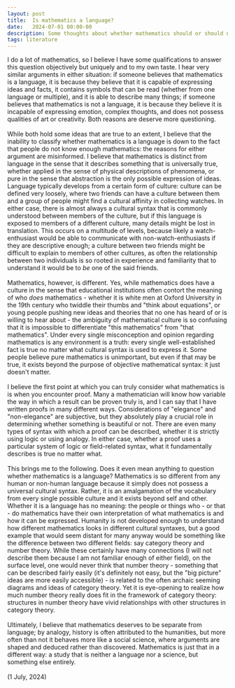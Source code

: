 ```yaml
---
layout: post
title:  Is mathematics a language?
date:   2024-07-01 00:00-00
description: Some thoughts about whether mathematics should or should not be a language
tags: literature
---
```


I do a lot of mathematics, so I believe I have some qualifications to answer this question objectively but uniquely and to my own taste. I hear very similar arguments in either situation: if someone believes that mathematics is a language, it is because they believe that it is capable of expressing ideas and facts, it contains symbols that can be read (whether from one language or multiple), and it is able to describe many things; if someone believes that mathematics is not a language, it is because they believe it is incapable of expressing emotion, complex thoughts, and does not possess qualities of art or creativity. Both reasons are deserve more questioning. 
<br>
<br>
While both hold some ideas that are true to an extent, I believe that the inability to classify whether mathematics is a language is down to the fact that people do not know enough mathematics: the reasons for either argument are misinformed. I believe that mathematics is distinct from language in the sense that it describes something that is universally true, whether applied in the sense of physical descriptions of phenomena, or pure in the sense that abstraction is the only possible expression of ideas. Language typically develops from a certain form of culture: culture can be defined very loosely, where two friends can have a culture between them and a group of people might find a cultural affinity in collecting watches. In either case, there is almost always a cultural syntax that is commonly understood between members of the culture, but if this language is exposed to members of a different culture, many details might be lost in translation. This occurs on a multitude of levels, because likely a watch-enthusiast would be able to communicate with non-watch-enthusiasts if they are descriptive enough; a culture between two friends might be difficult to explain to members of other cultures, as often the relationship between two individuals is so rooted in experience and familiarity that to understand it would be to <i> be </i> one of the said friends. 
<br>
<br>
Mathematics, however, is different. Yes, while mathematics does have a culture in the sense that educational institutions often contort the meaning of who <i> does </i> mathematics - whether it is white men at Oxford University in the 19th century who twiddle their thumbs and "think about equations", or young people pushing new ideas and theories that no one has heard of or is willing to hear about - the ambiguity of mathematical culture is so confusing that it is impossible to differentiate "this mathematics" from "that mathematics". Under every single misconception and opinion regarding mathematics is any environment is a truth: every single well-established fact is true no matter what cultural syntax is used to express it. Some people believe pure mathematics is unimportant, but even if that may be true, it exists beyond the purpose of objective mathematical syntax: it just doesn't matter. 
<br>
<br>
I believe the first point at which you can truly consider what mathematics is is when you encounter proof. Many a mathematician will know how variable the way in which a result can be proven truly is, and I can say that I have written proofs in many different ways. Considerations of "elegance" and "non-elegance" are subjective, but they absolutely play a crucial role in determining whether something is beautiful or not. There are even many types of syntax with which a proof can be described, whether it is strictly using logic or using analogy. In either case, whether a proof uses a particular system of logic or field-related syntax, what it fundamentally describes is true no matter what. 
<br>
<br>
This brings me to the following. Does it even mean anything to question whether mathematics is a language? Mathematics is so different from any human or non-human language because it simply does not possess a universal cultural syntax. Rather, it is an amalgamation of the vocabulary from every single possible culture and it exists beyond self and other. Whether it is a language has no meaning: the people or things who - or that - do mathematics have their own interpretation of what mathematics is and how it can be expressed. Humanity is not developed enough to understand how different mathematics looks in different cultural syntaxes, but a good example that would seem distant for many anyway would be something like the difference between two different fields: say category theory and number theory. While these certainly have many connections (I will not describe them because I am not familiar enough of either field), on the surface level, one would never think that number theory - something that can be described fairly easily (it's definitely not easy, but the "big picture" ideas are more easily accessible) - is related to the often archaic seeming diagrams and ideas of category theory. Yet it is eye-opening to realize how much number theory really does fit in the framework of category theory: structures in number theory have vivid relationships with other structures in category theory. 
<br>
<br>
Ultimately, I believe that mathematics deserves to be separate from language; by analogy, history is often attributed to the humanities, but more often than not it behaves more like a social science, where arguments are shaped and deduced rather than discovered. Mathematics is just that in a different way: a study that is neither a language nor a science, but something else entirely. 
<br>
<br>
(1 July, 2024)